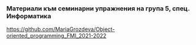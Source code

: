 ### Материали към семинарни упражнения на група 5, спец. Информатика

https://github.com/MariaGrozdeva/Object-oriented_programming_FMI_2021-2022
